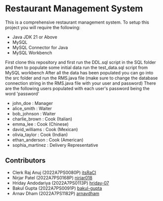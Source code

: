 # Restaurant Management System

This is a comprehensive restaurant management system.
To setup this project you will require the following:

- Java JDK 21 or Above
- MySQL
- MySQL Connector for Java
- MySQL Workbench

First clone this repository and first run the DDL.sql script in the SQL folder and then to populate some initial data run the test_data.sql script from MySQL workbench
After all the data has been populated you can go into the src folder and run the RMS.java file (make sure to change the database connection string in the RMS.java file with your user and password)
There are the following users populated with each user's password being the word 'password'

- john_doe : Manager
- alice_smith : Waiter
- bob_johnson : Waiter
- charlie_brown : Cook (Italian)
- emma_lee : Cook (Chinese)
- david_williams : Cook (Mexican)
- olivia_taylor : Cook (Indian)
- ethan_anderson : Cook (American)
- sophia_martinez : Delivery Representative

## Contributors

- Clerk Raj Anuj (2022A7PS0080P) [itsRaCl](https://github.com/itsRaCl)
- Nirjar Patel (2022A7PS0168P) [nirjar018](https://github.com/nirjar018)
- Hriday Andodariya (2022A7PS0113P) [hriday-07](https://github.com/hriday-07)
- Bakul Gupta (2022A7PS0091P) [bakul-gupta](https://github.com/bakul-gupta)
- Arnav Dham (2022A7PS1182P) [arnavdham](https://github.com/arnavdham)
